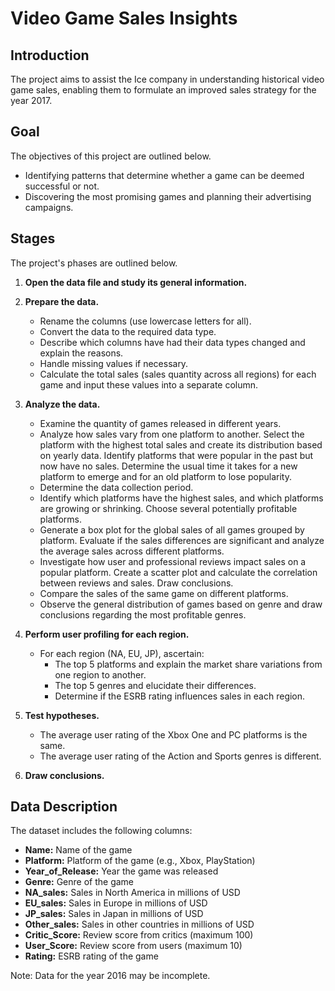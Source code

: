 # Video Game Sales Insights

## Introduction

The project aims to assist the Ice company in understanding historical video game sales, enabling them to formulate an improved sales strategy for the year 2017.

## Goal

The objectives of this project are outlined below.

- Identifying patterns that determine whether a game can be deemed successful or not.
- Discovering the most promising games and planning their advertising campaigns.

## Stages

The project's phases are outlined below.

1. **Open the data file and study its general information.**

2. **Prepare the data.**
   - Rename the columns (use lowercase letters for all).
   - Convert the data to the required data type.
   - Describe which columns have had their data types changed and explain the reasons.
   - Handle missing values if necessary.
   - Calculate the total sales (sales quantity across all regions) for each game and input these values into a separate column.

3. **Analyze the data.**
   - Examine the quantity of games released in different years.
   - Analyze how sales vary from one platform to another. Select the platform with the highest total sales and create its distribution based on yearly data. Identify platforms that were popular in the past but now have no sales. Determine the usual time it takes for a new platform to emerge and for an old platform to lose popularity.
   - Determine the data collection period.
   - Identify which platforms have the highest sales, and which platforms are growing or shrinking. Choose several potentially profitable platforms.
   - Generate a box plot for the global sales of all games grouped by platform. Evaluate if the sales differences are significant and analyze the average sales across different platforms.
   - Investigate how user and professional reviews impact sales on a popular platform. Create a scatter plot and calculate the correlation between reviews and sales. Draw conclusions.
   - Compare the sales of the same game on different platforms.
   - Observe the general distribution of games based on genre and draw conclusions regarding the most profitable genres.

4. **Perform user profiling for each region.**
   - For each region (NA, EU, JP), ascertain:
     - The top 5 platforms and explain the market share variations from one region to another.
     - The top 5 genres and elucidate their differences.
     - Determine if the ESRB rating influences sales in each region.

5. **Test hypotheses.**
   - The average user rating of the Xbox One and PC platforms is the same.
   - The average user rating of the Action and Sports genres is different.

6. **Draw conclusions.**

## Data Description

The dataset includes the following columns:

- **Name:** Name of the game
- **Platform:** Platform of the game (e.g., Xbox, PlayStation)
- **Year_of_Release:** Year the game was released
- **Genre:** Genre of the game
- **NA_sales:** Sales in North America in millions of USD
- **EU_sales:** Sales in Europe in millions of USD
- **JP_sales:** Sales in Japan in millions of USD
- **Other_sales:** Sales in other countries in millions of USD
- **Critic_Score:** Review score from critics (maximum 100)
- **User_Score:** Review score from users (maximum 10)
- **Rating:** ESRB rating of the game

Note: Data for the year 2016 may be incomplete.
